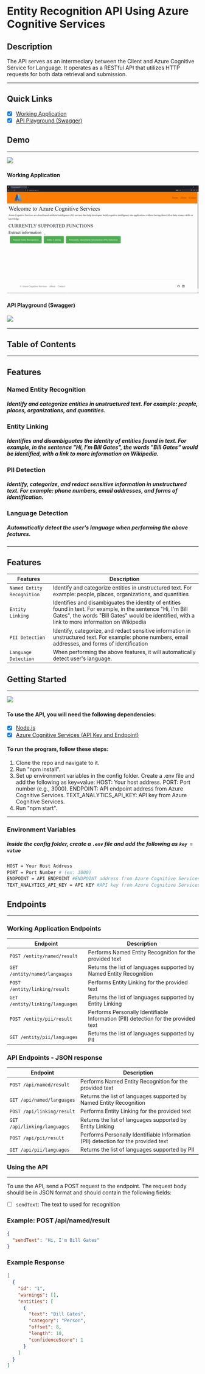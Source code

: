 # Entity Recognition API Using Azure Cognitive Services


## Description
The API serves as an intermediary between the Client and Azure Cognitive Service for Language. It operates as a RESTful API that utilizes HTTP requests for both data retrieval and submission.

---

## Quick Links
- [x] [Working Application](http://159.65.233.166:3000/)
- [x] [API Playground (Swagger)](http://159.65.233.166:3000/api-docs/)

## Demo

---

<a href="">![](https://img.shields.io/badge/LiveDemo-POC-red)</a>

#### Working Application
<img src="demo/app-demo.gif"> 

#### API Playground (Swagger)
<img src="demo/swagger-demo.gif"> 
  
---
  
## Table of Contents
  
---

## Features

### Named Entity Recognition
##### Identify and categorize entities in unstructured text. For example: people, places, organizations, and quantities.
### Entity Linking
##### Identifies and disambiguates the identity of entities found in text. For example, in the sentence "Hi, I'm Bill Gates", the words "Bill Gates" would be identified, with a link to more information on Wikipedia.
### PII Detection
##### Identify, categorize, and redact sensitive information in unstructured text. For example: phone numbers, email addresses, and forms of identification.
### Language Detection
##### Automatically detect the user's language when performing the above features.

---

## Features
| Features                    | Description                                                             |
| --------------------------- | ----------------------------------------------------------------------- |
| `Named Entity Recognition`   |  Identify and categorize entities in unstructured text. For example: people, places, organizations, and quantities  |
| `Entity Linking`   | Identifies and disambiguates the identity of entities found in text. For example, in the sentence "Hi, I'm Bill Gates", the words "Bill Gates" would be identified, with a link to more information on Wikipedia  |
| `PII Detection`   |   Identify, categorize, and redact sensitive information in unstructured text. For example: phone numbers, email addresses, and forms of identification  |
| `Language Detection`   |   When performing the above features, it will automatically detect user's language. |
  
  
 ## Getting Started

---
<a href="">![](https://img.shields.io/badge/GettingStarted-Setup-purple) </a>

#### To use the API, you will need the following dependencies:

- [x] [Node.js](https://nodejs.dev/en/learn/how-to-install-nodejs/)
- [x] [Azure Cognitive Services (API Key and Endpoint)](https://learn.microsoft.com/en-us/azure/cognitive-services/cognitive-services-apis-create-account?tabs=multiservice%2Canomaly-detector%2Clanguage-service%2Ccomputer-vision%2Cwindows)

#### To run the program, follow these steps:

1. Clone the repo and navigate to it.
2. Run "npm install".
3. Set up environment variables in the config folder. Create a .env file and add the following as key=value:
HOST: Your host address.
PORT: Port number (e.g., 3000).
ENDPOINT: API endpoint address from Azure Cognitive Services.
TEXT_ANALYTICS_API_KEY: API key from Azure Cognitive Services.
4. Run "npm start".
---
### Environment Variables
##### Inside the config folder, create a `.env` file and add the following as `key = value`

```bash
HOST = Your Host Address
PORT = Port Number # (ex: 3000)
ENDPOINT = API ENDPOINT #ENDPOINT address from Azure Cognitive Services
TEXT_ANALYTICS_API_KEY = API KEY #API key from Azure Cognitive Services
```
  
## Endpoints
---


### Working Application Endpoints
| Endpoint           | Description                                                             |
| ------------------ | ----------------------------------------------------------------------- |
| `POST /entity/named/result`   |   Performs Named Entity Recognition for the provided text                   |
| `GET /entity/named/languages`   | Returns the list of languages supported by Named Entity Recognition                     |
| `POST /entity/linking/result`   |   Performs Entity Linking for the provided text                   |
| `GET /entity/linking/languages`   | Returns the list of languages supported by Entity Linking                     |
| `POST /entity/pii/result`   |   Performs Personally Identifiable Information (PII) detection for the provided text      |
| `GET /entity/pii/languages`   | Returns the list of languages supported by PII                    |
  
  
  
  
 ### API Endpoints - JSON response
| Endpoint           | Description                                                             |
| ------------------ | ----------------------------------------------------------------------- |
| `POST /api/named/result`   |   Performs Named Entity Recognition for the provided text                   |
| `GET /api/named/languages`   | Returns the list of languages supported by Named Entity Recognition                     |
| `POST /api/linking/result`   |   Performs Entity Linking for the provided text                   |
| `GET /api/linking/languages`   | Returns the list of languages supported by Entity Linking                     |
| `POST /api/pii/result`   |   Performs Personally Identifiable Information (PII) detection for the provided text      |
| `GET /api/pii/languages`   | Returns the list of languages supported by PII                    |
  
  
 ### Using the API
---

To use the API, send a POST request to the endpoint. The request body should be in JSON format and should contain the following fields:
- [ ] `sendText`: The text to used for recognition

### Example: POST /api/named/result

```json
{
  "sendText": "Hi, I'm Bill Gates"
}
```

### Example Response
```json
[
  {
    "id": "1",
    "warnings": [],
    "entities": [
      {
        "text": "Bill Gates",
        "category": "Person",
        "offset": 8,
        "length": 10,
        "confidenceScore": 1
      }
    ]
  }
]
```
